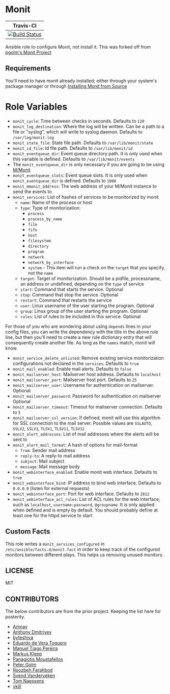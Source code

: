 # Monit

| **Travis-CI** |
| --------- |
| [![Build Status](https://travis-ci.org/jpartain89/ansible-role-configure-monit.svg?branch=master)](https://travis-ci.org/jpartain89/ansible-role-configure-monit) |

Ansible role to configure Monit, not install it. This was forked off from [pgolm's Monit Project](https://github.com/pgolm/ansible-role-monit)

## Requirements

You'll need to have monit already installed; either through your system's package manager or through [Installing Monit from Source](https://github.com/jpartain89/ansible_monit_from_source)

# Role Variables

* `monit_cycle`: Time between checks in seconds. Defaults to `120`
* `monit_log_destination`: Where the log will be written. Can be a path to a file or "syslog", which will write to syslog daemon. Defaults to `/var/log/monit.log`
* `monit_state_file`: State file path. Defaults to `/var/lib/monit/state`
* `monit_id_file`: Id file path. Defaults to `/var/lib/monit/id`
* `monit_eventqueue_dir`: Event queue directory path. It is only used when this variable is defined. Defaults to `/var/lib/monit/events`
* The `monit_eventqueue_dir` is only necessary if you are going to be using [M/Monit](https://mmonit.com)
* `monit_eventqueue_slots`: Event queue slots. It is only used when `monit_eventqueue_dir` is defined. Defaults to `1000`
* `monit_mmonit_address`: The web address of your M/Monit instance to send the events to
* `monit_services`: List of hashes of services to be monitorized by monit
  * `name`: Name of the process or host
  * `type`: Type of monitorization:
      * `process`
      * `process_by_name`
      * `file`
      * `fifo`
      * `host`
      * `filesystem`
      * `directory`
      * `program`
      * `network`
      * `network_by_interface`
      * `system` - This item will run a check on the `target` that you specify, not the `name`
  * `target`: Target of monitorization. Should be a pidfile, processname, an address or undefined, depending on the `type` of service
  * `start`: Command that starts the service. Optional
  * `stop`: Command that stop the service. Optional
  * `restart`: Command that restarts the service
  * `user`: Linux username of the user starting the program. Optional
  * `group`: Linux group of the user starting the program. Optional
  * `rules`: List of rules to be included in this service. Optional

For those of you who are wondering about using `depends` lines in your config files, you can write the dependency with the title in the above rule line, but then you'll need to create a new rule dictionary entry that will consequently create another file. As long as the `names` match, monit will know.

* `monit_service_delete_unlisted`: Remove existing service monitorization configurations not declared in the `services`. Defaults to `true`
* `monit_mail_enabled`: Enable mail alerts. Defaults to `false`
* `monit_mailserver_host`: Mailserver host address. Defaults to `localhost`
* `monit_mailserver_port`: Mailserver host port. Defaults to `25`
* `monit_mailserver_user`: Username for authentication on mailserver. Optional
* `monit_mailserver_password`: Password for authentication on mailserver Optional
* `monit_mailserver_timeout`: Timeout for mailserver connection. Defaults to `5`
* `monit_mailserver_ssl_version`: If defined, monit will use this algorithm for SSL connection to the mail server. Possible values are `SSLAUTO`, `SSLV2`, `SSLV3`, `TLSV1`, `TLSV11`, `TLSV12`
* `monit_alert_addresses`: List of mail addresses where the alerts will be sent to
* `monit_alert_mail_format`: A hash of options for mail-format
  * `from`: Sender mail address
  * `reply-to`: A reply-to mail address
  * `subject`: Mail subject
  * `message`: Mail message body
* `monit_webinterface_enabled`: Enable monit web interface. Defaults to `true`
* `monit_webinterface_bind`: IP address to bind web interface. Defaults to `0.0.0.0` (listen for external requests)
* `monit_webinterface_port`: Port for web interface. Defaults to `2812`
* `monit_webinterface_acl_rules`: List of ACL rules for the web interface, such as `localhost`, `username:password`, `@groupname`. It is only applied when defined and is empty by default. You should probably define at least one for the httpd service to start

## Custom Facts

This role writes a `monit_services_configured` in `/etc/ansible/facts.d/monit.fact` in order to keep track of the configured monitors between different plays. This helps us removing unused monitors.

## LICENSE

MIT

## CONTRIBUTORS

The below contributors are from the prior project. Keeping the list here for posterity.

* [Amnay](https://github.com/amnay-mo)
* [Anthony Dmitriyev](https://github.com/antstorm)
* [byteshiva](http://byteshiva.github.io/)
* [Eduardo de Vera Toquero](https://github.com/etux)
* [Manuel Tiago Pereira](http://mtpereira.github.io/)
* [Markus Klepp](https://github.com/kh0r)
* [Panagiotis Moustafellos](https://github.com/pmoust)
* [Peter Golm](https://github.com/pgolm)
* [Roozbeh Farahbod](https://github.com/roozbehf)
* [Svend Vanderveken](https://github.com/svendx4f)
* [Tom Naessens](https://github.com/Silox)
* [vkill](https://github.com/vkill)
